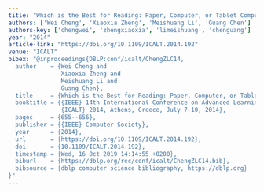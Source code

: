 ```yaml
---
title: "Which is the Best for Reading: Paper, Computer, or Tablet Computer?"
authors: ['Wei Cheng', 'Xiaoxia Zheng', 'Meishuang Li', 'Guang Chen']
authors-key: ['chengwei', 'zhengxiaoxia', 'limeishuang', 'chenguang']
year: "2014"
article-link: "https://doi.org/10.1109/ICALT.2014.192"
venue: "ICALT"
bibex: "@inproceedings{DBLP:conf/icalt/ChengZLC14,
  author    = {Wei Cheng and
               Xiaoxia Zheng and
               Meishuang Li and
               Guang Chen},
  title     = {Which is the Best for Reading: Paper, Computer, or Tablet Computer?},
  booktitle = {{IEEE} 14th International Conference on Advanced Learning Technologies,
               {ICALT} 2014, Athens, Greece, July 7-10, 2014},
  pages     = {655--656},
  publisher = {{IEEE} Computer Society},
  year      = {2014},
  url       = {https://doi.org/10.1109/ICALT.2014.192},
  doi       = {10.1109/ICALT.2014.192},
  timestamp = {Wed, 16 Oct 2019 14:14:55 +0200},
  biburl    = {https://dblp.org/rec/conf/icalt/ChengZLC14.bib},
  bibsource = {dblp computer science bibliography, https://dblp.org}
}"
---
```

